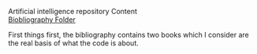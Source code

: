 Artificial intelligence repository
	Content
		<br><a href="https://github.com/flovera1/AI/tree/master/Bibliography">Biobliography Folder</a>
		<p>
			First things first, the bibliography contains two books which I consider are the real basis
			of what the code is about. 
		</p>
